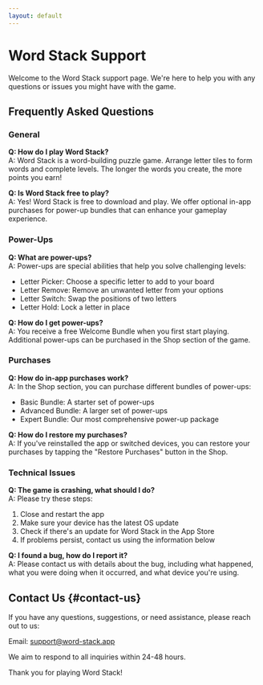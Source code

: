 ```yaml
---
layout: default
---
```




# Word Stack Support

Welcome to the Word Stack support page. We're here to help you with any questions or issues you might have with the game.

## Frequently Asked Questions

### General

**Q: How do I play Word Stack?**  
A: Word Stack is a word-building puzzle game. Arrange letter tiles to form words and complete levels. The longer the words you create, the more points you earn!

**Q: Is Word Stack free to play?**  
A: Yes! Word Stack is free to download and play. We offer optional in-app purchases for power-up bundles that can enhance your gameplay experience.

### Power-Ups

**Q: What are power-ups?**  
A: Power-ups are special abilities that help you solve challenging levels:
- Letter Picker: Choose a specific letter to add to your board
- Letter Remove: Remove an unwanted letter from your options
- Letter Switch: Swap the positions of two letters
- Letter Hold: Lock a letter in place

**Q: How do I get power-ups?**  
A: You receive a free Welcome Bundle when you first start playing. Additional power-ups can be purchased in the Shop section of the game.

### Purchases

**Q: How do in-app purchases work?**  
A: In the Shop section, you can purchase different bundles of power-ups:
- Basic Bundle: A starter set of power-ups
- Advanced Bundle: A larger set of power-ups
- Expert Bundle: Our most comprehensive power-up package

**Q: How do I restore my purchases?**  
A: If you've reinstalled the app or switched devices, you can restore your purchases by tapping the "Restore Purchases" button in the Shop.

### Technical Issues

**Q: The game is crashing, what should I do?**  
A: Please try these steps:
1. Close and restart the app
2. Make sure your device has the latest OS update
3. Check if there's an update for Word Stack in the App Store
4. If problems persist, contact us using the information below

**Q: I found a bug, how do I report it?**  
A: Please contact us with details about the bug, including what happened, what you were doing when it occurred, and what device you're using.

## Contact Us {#contact-us}

If you have any questions, suggestions, or need assistance, please reach out to us:

Email: support@word-stack.app

We aim to respond to all inquiries within 24-48 hours.

Thank you for playing Word Stack!
